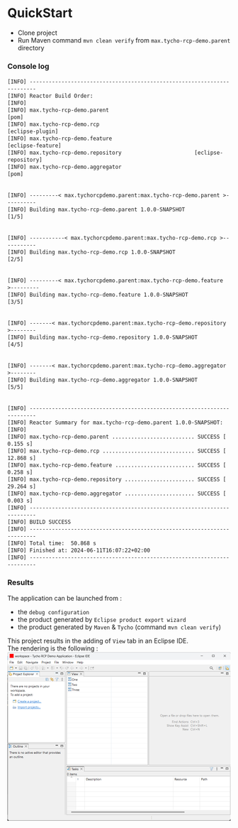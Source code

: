 # QuickStart

- Clone project
- Run Maven command `mvn clean verify` from `max.tycho-rcp-demo.parent` directory

### Console log

```
[INFO] ------------------------------------------------------------------------
[INFO] Reactor Build Order:
[INFO]
[INFO] max.tycho-rcp-demo.parent                                          [pom]
[INFO] max.tycho-rcp-demo.rcp                                  [eclipse-plugin]
[INFO] max.tycho-rcp-demo.feature                             [eclipse-feature]
[INFO] max.tycho-rcp-demo.repository                       [eclipse-repository]
[INFO] max.tycho-rcp-demo.aggregator                                      [pom]


[INFO] ---------< max.tychorcpdemo.parent:max.tycho-rcp-demo.parent >----------
[INFO] Building max.tycho-rcp-demo.parent 1.0.0-SNAPSHOT                  [1/5]


[INFO] -----------< max.tychorcpdemo.parent:max.tycho-rcp-demo.rcp >-----------
[INFO] Building max.tycho-rcp-demo.rcp 1.0.0-SNAPSHOT                     [2/5]


[INFO] ---------< max.tychorcpdemo.parent:max.tycho-rcp-demo.feature >---------
[INFO] Building max.tycho-rcp-demo.feature 1.0.0-SNAPSHOT                 [3/5]


[INFO] -------< max.tychorcpdemo.parent:max.tycho-rcp-demo.repository >--------
[INFO] Building max.tycho-rcp-demo.repository 1.0.0-SNAPSHOT              [4/5]


[INFO] -------< max.tychorcpdemo.parent:max.tycho-rcp-demo.aggregator >--------
[INFO] Building max.tycho-rcp-demo.aggregator 1.0.0-SNAPSHOT              [5/5]


[INFO] ------------------------------------------------------------------------
[INFO] Reactor Summary for max.tycho-rcp-demo.parent 1.0.0-SNAPSHOT:
[INFO]
[INFO] max.tycho-rcp-demo.parent .......................... SUCCESS [  0.155 s]
[INFO] max.tycho-rcp-demo.rcp ............................. SUCCESS [ 12.868 s]
[INFO] max.tycho-rcp-demo.feature ......................... SUCCESS [  0.258 s]
[INFO] max.tycho-rcp-demo.repository ...................... SUCCESS [ 29.264 s]
[INFO] max.tycho-rcp-demo.aggregator ...................... SUCCESS [  0.003 s]
[INFO] ------------------------------------------------------------------------
[INFO] BUILD SUCCESS
[INFO] ------------------------------------------------------------------------
[INFO] Total time:  50.868 s
[INFO] Finished at: 2024-06-11T16:07:22+02:00
[INFO] ------------------------------------------------------------------------
```


### Results

The application can be launched from :
* the `debug configuration`
* the product generated by `Eclipse product export wizard`
* the product generated by `Maven` & `Tycho` (command `mvn clean verify`)

This project results in the adding of `View` tab in an Eclipse IDE.  
The rendering is the following :
![image info](./resources/application_ide.png)
